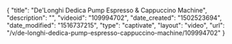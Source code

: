 {
    "title": "De'Longhi Dedica Pump Espresso &amp; Cappuccino Machine",
    "description": "",
    "videoid": "109994702",
    "date_created": "1502523694",
    "date_modified": "1516737215",
    "type": "captivate",
    "layout": "video",
    "url": "\/v\/de-longhi-dedica-pump-espresso-cappuccino-machine\/109994702"
}